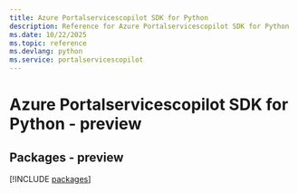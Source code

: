 ```yaml
---
title: Azure Portalservicescopilot SDK for Python
description: Reference for Azure Portalservicescopilot SDK for Python
ms.date: 10/22/2025
ms.topic: reference
ms.devlang: python
ms.service: portalservicescopilot
---
```

# Azure Portalservicescopilot SDK for Python - preview
## Packages - preview
[!INCLUDE [packages](portalservicescopilot-index.md)]